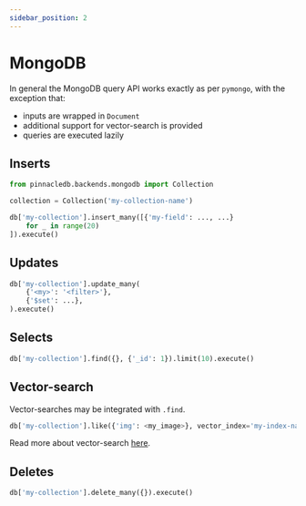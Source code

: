```yaml
---
sidebar_position: 2
---
```


# MongoDB 

In general the MongoDB query API works exactly as per `pymongo`, with the exception that:

- inputs are wrapped in `Document`
- additional support for vector-search is provided
- queries are executed lazily

## Inserts

```python
from pinnacledb.backends.mongodb import Collection

collection = Collection('my-collection-name')

db['my-collection'].insert_many([{'my-field': ..., ...}
    for _ in range(20)
]).execute()
```

## Updates

```python
db['my-collection'].update_many(
    {'<my>': '<filter>'},
    {'$set': ...},
).execute()
```

## Selects

```python
db['my-collection'].find({}, {'_id': 1}).limit(10).execute()
```

## Vector-search

Vector-searches may be integrated with `.find`.

```python
db['my-collection'].like({'img': <my_image>}, vector_index='my-index-name').find({}, {'img': 1}).execute()
```

Read more about vector-search [here](../fundamentals/vector_search_algorithm.md).

## Deletes

```python
db['my-collection'].delete_many({}).execute()
```